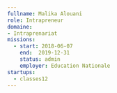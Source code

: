 ```yaml
---
fullname: Malika Alouani
role: Intrapreneur
domaine:
- Intraprenariat
missions:
  - start: 2018-06-07
    end:  2019-12-31
    status: admin
    employer: Education Nationale
startups:
  - classes12
---
```

